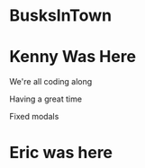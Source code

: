 # BusksInTown

# Kenny Was Here

We're all coding along

Having a great time

Fixed modals

# Eric was here
